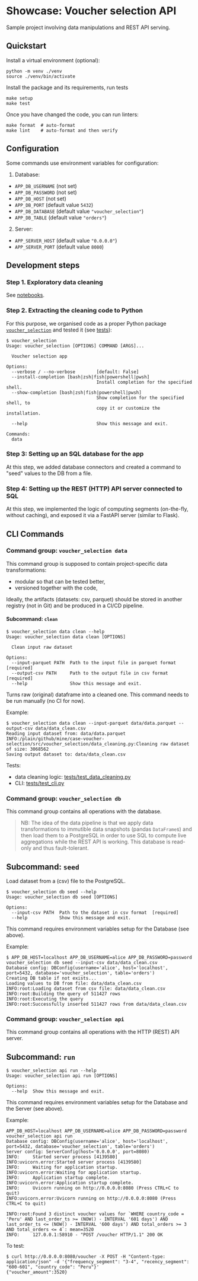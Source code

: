# Showcase: Voucher selection API

Sample project involving data manipulations and REST API serving.


## Quickstart

Install a virtual environment (optional):
```
python -m venv ./venv
source ./venv/bin/activate
```

Install the package and its requirements, run tests
```
make setup
make test
```

Once you have changed the code, you can run linters:
```
make format  # auto-format
make lint    # auto-format and then verify
```

## Configuration

Some commands use environment variables for configuration:
1. Database:
  - `APP_DB_USERNAME` (not set)
  - `APP_DB_PASSWORD` (not set)
  - `APP_DB_HOST` (not set)
  - `APP_DB_PORT` (default value `5432`)
  - `APP_DB_DATABASE` (default value `"voucher_selection"`)
  - `APP_DB_TABLE` (default value `"orders"`)
2. Server:
  - `APP_SERVER_HOST` (default value `"0.0.0.0"`)
  - `APP_SERVER_PORT` (default value `8080`)


## Development steps

### Step 1. Exploratory data cleaning

See [notebooks](notebooks).


### Step 2. Extracting the cleaning code to Python

For this purpose, we organised code as a proper Python package [`voucher_selection`](src/voucher_selection) and tested it (see [tests](tests)):
```
$ voucher_selection
Usage: voucher_selection [OPTIONS] COMMAND [ARGS]...

  Voucher selection app

Options:
  --verbose / --no-verbose        [default: False]
  --install-completion [bash|zsh|fish|powershell|pwsh]
                                  Install completion for the specified shell.
  --show-completion [bash|zsh|fish|powershell|pwsh]
                                  Show completion for the specified shell, to
                                  copy it or customize the installation.

  --help                          Show this message and exit.

Commands:
  data
```

### Step 3: Setting up an SQL database for the app
At this step, we added database connectors and created a command to "seed" values to the DB from a file.

### Step 4: Setting up the REST (HTTP) API server connected to SQL
At this step, we implemented the logic of computing segments (on-the-fly, without caching), and exposed it via a FastAPI server (similar to Flask).


## CLI Commands


### Command group: `voucher_selection data`
This command group is supposed to contain project-specific data transformations:
- modular so that can be tested better,
- versioned together with the code,

Ideally, the artifacts (datasets: csv, parquet) should be stored in another registry (not in Git) and be produced in a CI/CD pipeline.


#### Subcommand: `clean`
```
$ voucher_selection data clean --help
Usage: voucher_selection data clean [OPTIONS]

  Clean input raw dataset

Options:
  --input-parquet PATH  Path to the input file in parquet format  [required]
  --output-csv PATH     Path to the output file in csv format  [required]
  --help                Show this message and exit.
```

Turns raw (original) dataframe into a cleaned one. This command needs to be run manually (no CI for now).

Example:

```
$ voucher_selection data clean --input-parquet data/data.parquet --output-csv data/data_clean.csv
Reading input dataset from: data/data.parquet
INFO:/plain/github/mine/case-voucher-selection/src/voucher_selection/data_cleaning.py:Cleaning raw dataset of size: 3068562
Saving output dataset to: data/data_clean.csv
```

Tests:
- data cleaning logic: [tests/test_data_cleaning.py](tests/test_data_cleaning.py)
- CLI: [tests/test_cli.py](tests/test_cli.py)


### Command group: `voucher_selection db`
This command group contains all operations with the database.

> NB: The idea of the data pipeline is that we apply data transformations to immutible data snapshots (pandas `DataFrame`s) and then load them to a PostgreSQL in order to use SQL to compute live aggregations while the REST API is working. This database is read-only and thus fault-tolerant.


## Subcommand: `seed`

Load dataset from a (csv) file to the PostgreSQL.
```
$ voucher_selection db seed --help
Usage: voucher_selection db seed [OPTIONS]

Options:
  --input-csv PATH  Path to the dataset in csv format  [required]
  --help            Show this message and exit.
```

This command requires environment variables setup for the Database (see above).

Example:
```
$ APP_DB_HOST=localhost APP_DB_USERNAME=alice APP_DB_PASSWORD=password voucher_selection db seed --input-csv data/data_clean.csv
Database config: DBConfig(username='alice', host='localhost', port=5432, database='voucher_selection', table='orders')
Creating DB table if not exists...
Loading values to DB from file: data/data_clean.csv
INFO:root:Loading dataset from csv file: data/data_clean.csv
INFO:root:Building the query of 511427 rows
INFO:root:Executing the query
INFO:root:Successfully inserted 511427 rows from data/data_clean.csv
```


### Command group: `voucher_selection api`
This command group contains all operations with the HTTP (REST) API server.

## Subcommand: `run`

```
$ voucher_selection api run --help
Usage: voucher_selection api run [OPTIONS]

Options:
  --help  Show this message and exit.
```

This command requires environment variables setup for the Database and the Server (see above).

Example:
```
APP_DB_HOST=localhost APP_DB_USERNAME=alice APP_DB_PASSWORD=password voucher_selection api run
Database config: DBConfig(username='alice', host='localhost', port=5432, database='voucher_selection', table='orders')
Server config: ServerConfig(host='0.0.0.0', port=8080)
INFO:     Started server process [4139580]
INFO:uvicorn.error:Started server process [4139580]
INFO:     Waiting for application startup.
INFO:uvicorn.error:Waiting for application startup.
INFO:     Application startup complete.
INFO:uvicorn.error:Application startup complete.
INFO:     Uvicorn running on http://0.0.0.0:8080 (Press CTRL+C to quit)
INFO:uvicorn.error:Uvicorn running on http://0.0.0.0:8080 (Press CTRL+C to quit)

INFO:root:Found 3 distinct voucher values for `WHERE country_code = 'Peru' AND last_order_ts >= (NOW() - INTERVAL '601 days') AND last_order_ts <= (NOW() - INTERVAL '600 days') AND total_orders >= 3 AND total_orders <= 4`: mean=3520
INFO:     127.0.0.1:58910 - "POST /voucher HTTP/1.1" 200 OK
```

To test:
```
$ curl http://0.0.0.0:8080/voucher -X POST -H "Content-type: application/json" -d '{"frequency_segment": "3-4", "recency_segment": "600-601", "country_code": "Peru"}'
{"voucher_amount":3520}
```
